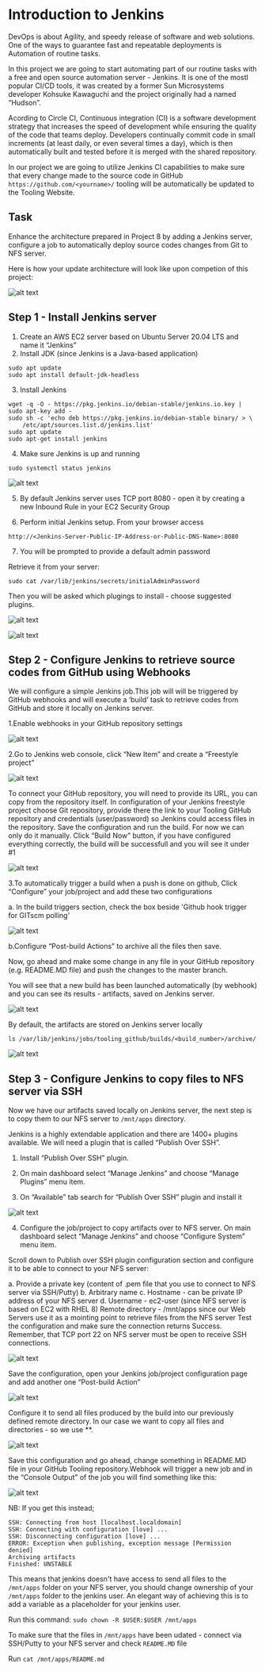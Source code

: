 # Introduction to Jenkins 

DevOps is about Agility, and speedy release of software and web solutions. One of the ways to guarantee fast and repeatable deployments is Automation of routine tasks.

In this project we are going to start automating part of our routine tasks with a free and open source automation server - Jenkins. It is one of the mostl popular CI/CD tools, it was created by a former Sun Microsystems developer Kohsuke Kawaguchi and the project originally had a named “Hudson”.

Acording to Circle CI, Continuous integration (CI) is a software development strategy that increases the speed of development while ensuring the quality of the code that teams deploy. Developers continually commit code in small increments (at least daily, or even several times a day), which is then automatically built and tested before it is merged with the shared repository.

In our project we are going to utilize Jenkins CI capabilities to make sure that every change made to the source code in GitHub 
`https://github.com/<yourname>/`
tooling will be automatically be updated to the Tooling Website.

## Task
Enhance the architecture prepared in Project 8 by adding a Jenkins server, configure a job to automatically deploy source codes changes from Git to NFS server.

Here is how your update architecture will look like upon competion of this project:

![alt text](https://github.com/olateekay/CI-with-Jenkins/blob/main/Images/image1.png)


## Step 1 - Install Jenkins server
1.  Create an AWS EC2 server based on Ubuntu Server 20.04 LTS and name it “Jenkins”
2. Install JDK (since Jenkins is a Java-based application)
```
sudo apt update
sudo apt install default-jdk-headless
```

3. Install Jenkins

```
wget -q -O - https://pkg.jenkins.io/debian-stable/jenkins.io.key | sudo apt-key add -
sudo sh -c 'echo deb https://pkg.jenkins.io/debian-stable binary/ > \
    /etc/apt/sources.list.d/jenkins.list'
sudo apt update
sudo apt-get install jenkins
```

4. Make sure Jenkins is up and running
```
sudo systemctl status jenkins

```


![alt text](https://github.com/olateekay/CI-with-Jenkins/blob/main/Images/image2.png)

5. By default Jenkins server uses TCP port 8080 - open it by creating a new Inbound Rule in your EC2 Security Group

6. Perform initial Jenkins setup.
From your browser access 
```
http://<Jenkins-Server-Public-IP-Address-or-Public-DNS-Name>:8080
```

7. You will be prompted to provide a default admin password

Retrieve it from your server:
```
sudo cat /var/lib/jenkins/secrets/initialAdminPassword

```

Then you will be asked which plugings to install - choose suggested plugins.

![alt text](https://github.com/olateekay/CI-with-Jenkins/blob/main/Images/image3.png)

![alt text](https://github.com/olateekay/CI-with-Jenkins/blob/main/Images/image4.png)

## Step 2 - Configure Jenkins to retrieve source codes from GitHub using Webhooks

We will configure a simple Jenkins job.This job will will be triggered by GitHub webhooks and will execute a ‘build’ task to retrieve codes from GitHub and store it locally on Jenkins server.

1.Enable webhooks in your GitHub repository settings

![alt text](https://github.com/olateekay/CI-with-Jenkins/blob/main/Images/image5.png)

2.Go to Jenkins web console, click “New Item” and create a “Freestyle project”

![alt text](https://github.com/olateekay/CI-with-Jenkins/blob/main/Images/image6a.png)

To connect your GitHub repository, you will need to provide its URL, you can copy from the repository itself.
In configuration of your Jenkins freestyle project choose Git repository, provide there the link to your Tooling GitHub repository and credentials (user/password) so Jenkins could access files in the repository.
Save the configuration and run the build. For now we can only do it manually. Click “Build Now” button, if you have configured everything correctly, the build will be successfull and you will see it under #1

![alt text](https://github.com/olateekay/CI-with-Jenkins/blob/main/Images/image6.png)

3.To automatically trigger a build when a push is done on github, Click “Configure” your job/project and add these two configurations

a. In the build triggers section, check the box beside 'Github hook trigger for GITscm polling'

![alt text](https://github.com/olateekay/CI-with-Jenkins/blob/main/Images/image8.png)

b.Configure “Post-build Actions” to archive all the files then save.


Now, go ahead and make some change in any file in your GitHub repository (e.g. README.MD file) and push the changes to the master branch.

You will see that a new build has been launched automatically (by webhook) and you can see its results - artifacts, saved on Jenkins server.

![alt text](https://github.com/olateekay/CI-with-Jenkins/blob/main/Images/image7.png)

By default, the artifacts are stored on Jenkins server locally

`ls /var/lib/jenkins/jobs/tooling_github/builds/<build_number>/archive/`

![alt text](https://github.com/olateekay/CI-with-Jenkins/blob/main/Images/image9.png)

## Step 3 - Configure Jenkins to copy files to NFS server via SSH

Now we have our artifacts saved locally on Jenkins server, the next step is to copy them to our NFS server to `/mnt/apps` directory.

Jenkins is a highly extendable application and there are 1400+ plugins available. We will need a plugin that is called “Publish Over SSH”.

1. Install “Publish Over SSH” plugin.
2. On main dashboard select “Manage Jenkins” and choose “Manage Plugins” menu item.

3. On “Available” tab search for “Publish Over SSH” plugin and install it

![alt text](https://github.com/olateekay/CI-with-Jenkins/blob/main/Images/image10.png)

4. Configure the job/project to copy artifacts over to NFS server.
On main dashboard select “Manage Jenkins” and choose “Configure System” menu item.

Scroll down to Publish over SSH plugin configuration section and configure it to be able to connect to your NFS server:


a. Provide a private key (content of .pem file that you use to connect to NFS server via SSH/Putty)
b. Arbitrary name
c. Hostname - can be private IP address of your NFS server
d. Username - ec2-user (since NFS server is based on EC2 with RHEL 8)
Remote directory - /mnt/apps since our Web Servers use it as a mointing point to retrieve files from the NFS server
Test the configuration and make sure the connection returns Success. Remember, that TCP port 22 on NFS server must be open to receive SSH connections.


![alt text](https://github.com/olateekay/CI-with-Jenkins/blob/main/Images/image11.png)

Save the configuration, open your Jenkins job/project configuration page and add another one “Post-build Action”

![alt text](https://github.com/olateekay/CI-with-Jenkins/blob/main/Images/image12.png)

Configure it to send all files produced by the build into our previously defined remote directory. In our case we want to copy all files and directories - so we use **.

![alt text](https://github.com/olateekay/CI-with-Jenkins/blob/main/Images/image13.png)

Save this configuration and go ahead, change something in README.MD file in your GitHub Tooling repository.Webhook will trigger a new job and in the “Console Output” of the job you will find something like this:

![alt text](https://github.com/olateekay/CI-with-Jenkins/blob/main/Images/image14.png)

NB: If you get this instead; 

```
SSH: Connecting from host [localhost.localdomain]
SSH: Connecting with configuration [love] ...
SSH: Disconnecting configuration [love] ...
ERROR: Exception when publishing, exception message [Permission denied]
Archiving artifacts
Finished: UNSTABLE

```
This means that jenkins doesn't have access to send all files to the `/mnt/apps` folder on your NFS server, you should change ownership of your `/mnt/apps` folder to the jenkins user. An elegant way of achieving this is to add a variable as a placeholder for your jenkins user.

Run this command:
`sudo chown -R $USER:$USER /mnt/apps`


To make sure that the files in `/mnt/apps` have been udated - connect via SSH/Putty to your NFS server and check `README.MD` file

Run `cat /mnt/apps/README.md`
